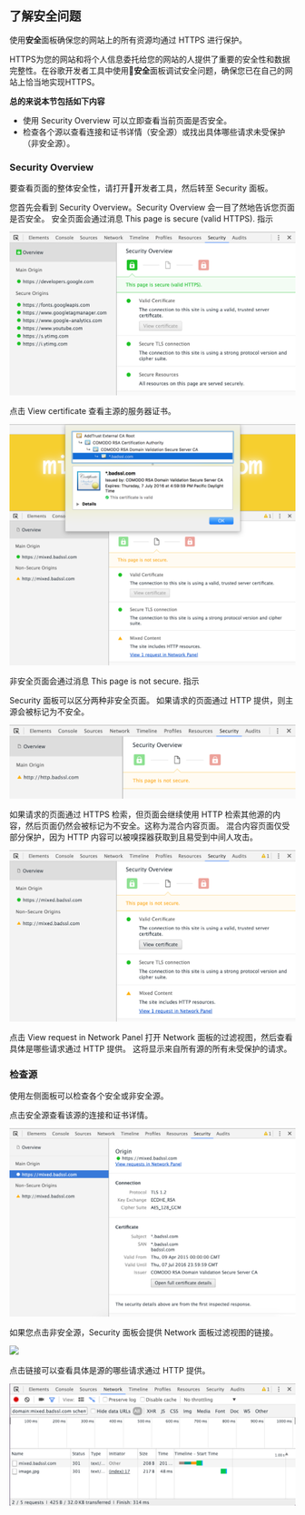 <!-- toc -->

## 了解安全问题

使用**安全**面板确保您的网站上的所有资源均通过 HTTPS 进行保护。

HTTPS为您的网站和将个人信息委托给您的网站的人提供了重要的安全性和数据完整性。在谷歌开发者工具中使用**安全**面板调试安全问题，确保您已在自己的网站上恰当地实现HTTPS。

**总的来说本节包括如下内容**

- 使用 Security Overview 可以立即查看当前页面是否安全。
- 检查各个源以查看连接和证书详情（安全源）或找出具体哪些请求未受保护（非安全源）。

### Security Overview

要查看页面的整体安全性，请打开开发者工具，然后转至 Security 面板。

您首先会看到 Security Overview。Security Overview 会一目了然地告诉您页面是否安全。 安全页面会通过消息 This page is secure (valid HTTPS). 指示

![](/assets/security/overview-secure.png)

点击 View certificate 查看主源的服务器证书。

![](/assets/security/view-certificate.png)

非安全页面会通过消息 This page is not secure. 指示

Security 面板可以区分两种非安全页面。 如果请求的页面通过 HTTP 提供，则主源会被标记为不安全。

![](/assets/security/overview-non-secure.png)

如果请求的页面通过 HTTPS 检索，但页面会继续使用 HTTP 检索其他源的内容，然后页面仍然会被标记为不安全。这称为混合内容页面。 混合内容页面仅受部分保护，因为 HTTP 内容可以被嗅探器获取到且易受到中间人攻击。

![](/assets/security/overview-mixed.png)

点击 View request in Network Panel 打开 Network 面板的过滤视图，然后查看具体是哪些请求通过 HTTP 提供。 这将显示来自所有源的所有未受保护的请求。

### 检查源

使用左侧面板可以检查各个安全或非安全源。

点击安全源查看该源的连接和证书详情。

![](/assets/security/origin-detail-secure.png)

如果您点击非安全源，Security 面板会提供 Network 面板过滤视图的链接。

![](/assets/security/origin-detail-non-secure)

点击链接可以查看具体是源的哪些请求通过 HTTP 提供。

![](/assets/security/network-one.png)